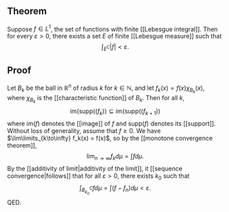 ## Theorem
Suppose $f \in L^1$, the set of functions with finite [[Lebesgue integral]]. Then for every $\varepsilon > 0$, there exists a set $E$ of finite [[Lebesgue measure]] such that $$\int_{E^C} |f| < \varepsilon.$$
## Proof
Let $B_k$ be the ball in $\mathbb R^n$ of radius $k$ for $k \in \mathbb N$, and let $f_k(x) = f(x) \chi_{B_k}(x)$, where $\chi_{B_k}$ is the [[characteristic function]] of $B_k$. Then for all $k$, $$\text{im}(\text{supp}((f_k))\subseteq \text{im}(\text{supp}((f_{k+1}))$$ where $\text{im}(f)$ denotes the [[image]] of $f$ and $\text{supp}(f)$ denotes its [[support]]. Without loss of generality, assume that $f \geq 0$. We have $\lim\limits_{k\to\infty} f_k(x) = f(x)$, so by the [[monotone convergence theorem]], $$\lim_{n\to\infty} f_kd\mu = \int fd\mu.$$ By the [[additivity of limit|additivity of the limit]], it [[sequence convergence|follows]] that for all $\varepsilon > 0$, there exists $k_0$ such that $$\int_{B_{k_0}^C}fd\mu = \int(f-f_n)d\mu < \varepsilon.$$ QED.